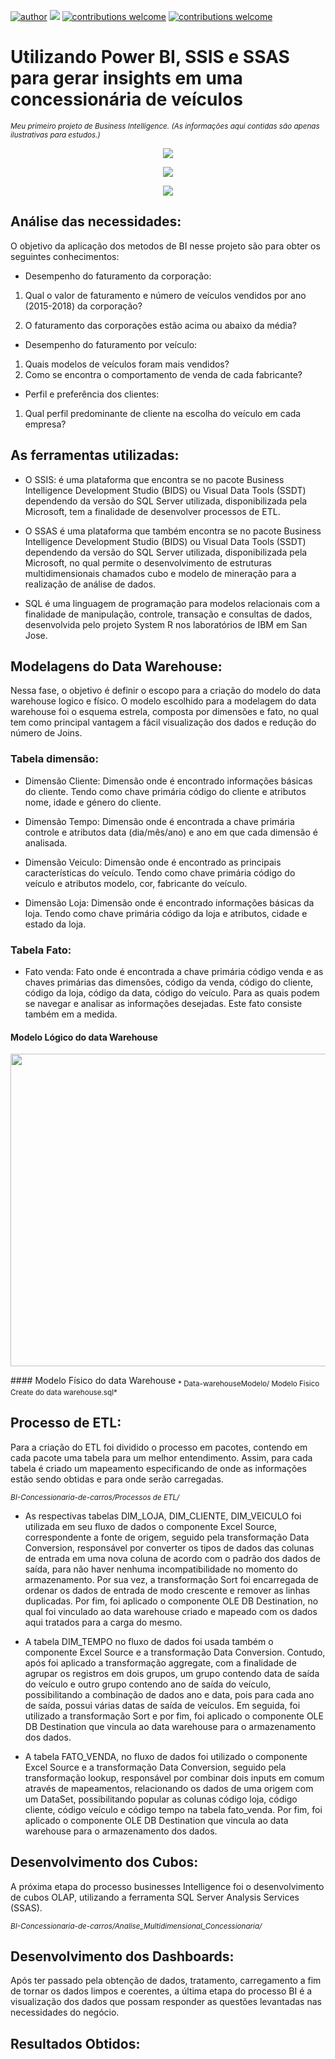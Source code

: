 [![author](https://img.shields.io/badge/author-AnaMariaCarvalho-red.svg)](https://www.linkedin.com/in/carvalhoanamaria/) [![](https://img.shields.io/badge/License-GPLv3-blue.svg)](http://perso.crans.org/besson/LICENSE.html) [![contributions welcome](https://img.shields.io/badge/contributions-welcome-brightgreen.svg?style=flat)](https://github.com/carvalhoanamaria) [![contributions welcome](https://img.shields.io/badge/redeSocial-lindedin-brightgreen.svg?style=flat)](https://www.linkedin.com/in/carvalhoanamaria)

# Utilizando Power BI, SSIS e SSAS para gerar insights em uma concessionária de veículos
<sub>*Meu primeiro projeto de Business Intelligence. (As informações aqui contidas são apenas ilustrativas para estudos.)*</sub>

<p align="center">
  <img src="img_con.png" >
</p>

<p align="center">
  <img src="Imagens-Telas-PowerBI/DesempenhoFaturamentoCorporacaoW.png" >
</p>

<p align="center">
  <img src="Imagens-Telas-PowerBI/DesempenhoFaturamentoCorporacaoM.png" >
</p>

## Análise das necessidades:
  O objetivo da aplicação dos metodos de BI nesse projeto são  para obter os seguintes conhecimentos:
* Desempenho do faturamento da corporação:
1. Qual o valor de faturamento e número de veículos vendidos por ano
(2015-2018) da corporação?

2. O faturamento das corporações estão acima ou abaixo da média?
* Desempenho do faturamento por veículo:
1. Quais modelos de veículos foram mais vendidos?
2. Como se encontra o comportamento de venda de cada fabricante?

* Perfil e preferência dos clientes:
1. Qual perfil predominante de cliente na escolha do veículo em cada
empresa?

## As ferramentas utilizadas:
* O SSIS: é uma plataforma que encontra se no pacote Business Intelligence Development Studio (BIDS) ou Visual Data Tools (SSDT) dependendo da versão do SQL Server utilizada, disponibilizada pela Microsoft, tem a finalidade de desenvolver processos de ETL.

* O SSAS é uma plataforma que também encontra se no pacote Business Intelligence Development Studio (BIDS) ou Visual Data Tools (SSDT) dependendo da versão do SQL Server utilizada, disponibilizada pela Microsoft, no qual permite o desenvolvimento de estruturas multidimensionais chamados cubo e modelo de mineração para a realização de análise de dados.

* SQL é uma linguagem de programação para modelos relacionais com a finalidade de manipulação, controle, transação e consultas de dados, desenvolvida pelo projeto System R nos laboratórios de IBM em San Jose.

## Modelagens do Data Warehouse:
   Nessa fase, o objetivo é definir o escopo para a criação do modelo do data warehouse logico e físico. O modelo escolhido para a modelagem do data warehouse foi o esquema estrela, composta por dimensões e fato, no qual tem como principal vantagem a fácil visualização dos dados e redução do número de Joins.
### Tabela dimensão:
* Dimensão Cliente: Dimensão onde é encontrado informações básicas do cliente. Tendo como chave primária código do cliente e atributos nome, idade e género do cliente.

* Dimensão Tempo: Dimensão onde é encontrada a chave primária controle e atributos data (dia/mês/ano) e ano em que cada dimensão é analisada.

* Dimensão Veiculo: Dimensão onde é encontrado as principais características do veículo. Tendo como chave primária código do veículo
e atributos modelo, cor, fabricante do veículo.

* Dimensão Loja: Dimensão onde é encontrado informações básicas da loja. Tendo como chave primária código da loja e atributos, cidade e
estado da loja.

### Tabela Fato: 
* Fato venda: Fato onde é encontrada a chave primária código venda e as chaves primárias das dimensões, código da venda, código do cliente, código da loja, código da data, código do veículo. Para as quais podem se navegar e analisar as informações desejadas. Este fato consiste também em a medida.

#### Modelo Lógico  do data Warehouse
<p align="center">
  <img src="Data-warehouse/Modelo Logico do data warehouse.jpg" width="550" height="500" >
</p>
#### Modelo Físico do data Warehouse
<sub>* Data-warehouseModelo/ Modelo Fisico Create do data warehouse.sql*</sub>

## Processo de ETL:
Para a criação do ETL foi dividido o processo em pacotes, contendo em cada pacote uma tabela para um melhor entendimento. Assim, para
cada tabela é criado um mapeamento especificando de onde as informações estão sendo obtidas e para onde serão carregadas.

<sub>*BI-Concessionaria-de-carros/Processos de ETL/*</sub>

 * As respectivas tabelas DIM_LOJA, DIM_CLIENTE, DIM_VEICULO foi utilizada em seu fluxo de dados o componente Excel Source, correspondente a fonte de origem, seguido pela transformação Data Conversion, responsável por converter os tipos de dados das colunas de entrada em uma nova coluna de acordo com o padrão dos dados de saída, para não haver nenhuma incompatibilidade no momento do armazenamento. Por sua vez, a transformação Sort foi encarregada de ordenar os dados de entrada de modo crescente e remover as linhas duplicadas. Por fim, foi aplicado o componente OLE DB Destination, no qual foi vinculado ao data warehouse criado e mapeado com os dados aqui tratados para a carga do mesmo.
 
 * A tabela DIM_TEMPO no fluxo de dados foi usada também o componente Excel Source e a transformação Data Conversion. Contudo, após foi aplicado a transformação aggregate, com a finalidade de agrupar os registros em dois grupos, um grupo contendo data de saída do veículo e outro grupo contendo ano de saída do veículo, possibilitando a combinação de dados ano e data, pois para cada ano de saída, possui várias datas de saída de veículos. Em seguida, foi utilizado a transformação Sort e por fim, foi aplicado o componente OLE DB Destination que vincula ao data warehouse para o armazenamento dos dados.
 
 * A tabela FATO_VENDA, no fluxo de dados foi utilizado o componente Excel Source e a transformação Data Conversion, seguido pela transformação lookup, responsável por combinar dois inputs em comum através de mapeamentos, relacionando os dados de uma origem com um DataSet, possibilitando popular as colunas código loja, código cliente, código veículo e código tempo na tabela fato_venda. Por fim, foi
aplicado o componente OLE DB Destination que vincula ao data warehouse para o armazenamento dos dados.

## Desenvolvimento dos Cubos:
A próxima etapa do processo businesses Intelligence foi o desenvolvimento de cubos OLAP, utilizando a ferramenta SQL Server Analysis
Services (SSAS).

<sub>*BI-Concessionaria-de-carros/Analise_Multidimensional_Concessionaria/*</sub>

## Desenvolvimento dos Dashboards:
Após ter passado pela obtenção de dados, tratamento, carregamento a fim de tornar os dados limpos e coerentes, a última etapa do processo BI é a visualização dos dados que possam responder as questões levantadas nas necessidades do negócio.

## Resultados Obtidos:






